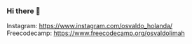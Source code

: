 ### Hi there 👋

Instagram: https://www.instagram.com/osvaldo_holanda/ <br>
Freecodecamp: https://www.freecodecamp.org/osvaldolimah

<!--
**osvaldolimah/osvaldolimah** is a ✨ _special_ ✨ repository because its `README.md` (this file) appears on your GitHub profile.

Here are some ideas to get you started:

- 🔭 I’m currently working on ...
- 🌱 I’m currently learning ...
- 👯 I’m looking to collaborate on ...
- 🤔 I’m looking for help with ...
- 💬 Ask me about ...
- 📫 How to reach me: ...
- 😄 Pronouns: ...
- ⚡ Fun fact: ...
-->
